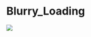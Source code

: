 # Blurry_Loading

![](https://github.com/hamdeth3/Projects/blob/main/5%20-%20Blurry%20Loading/blurryLoadingGIF.gif)
